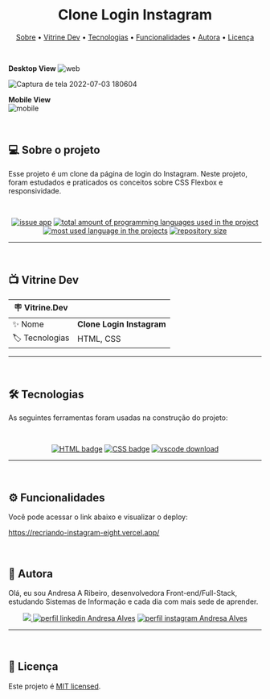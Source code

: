<h1 align="center"> 
	 Clone Login Instagram
</h1>

<p align="center">
 <a href="#-sobre-o-projeto">Sobre</a> •
 <a href="#-vitrine-dev">Vitrine Dev</a> •
 <a href="#-tecnologias">Tecnologias</a> •
 <a href="#-funcionalidades">Funcionalidades</a> •
 <a href="#-autora">Autora</a> • 
 <a href="#-licença">Licença</a>
</p>

&nbsp;

**Desktop View**
![web](https://user-images.githubusercontent.com/94997593/234426187-778a36e3-5d86-4684-b63a-d21e59235cdc.png)


![Captura de tela 2022-07-03 180604](https://user-images.githubusercontent.com/94997593/177057270-e91edfff-c449-4577-a8c3-59d29ab01064.gif)


**Mobile View** <br/>
![mobile](https://user-images.githubusercontent.com/94997593/234428251-3ced40b6-103b-4eb9-985f-44813a48f733.png)


&nbsp;
<a id="-sobre-o-projeto"></a>

## 💻 Sobre o projeto

Esse projeto é um clone da página de login do Instagram. Neste projeto, foram estudados e praticados os conceitos sobre CSS Flexbox e responsividade.

&nbsp;

<p align="center">
  <a href="https://github.com/Andresa-Alves-Ribeiro/Recriando-instagram/issues"><img src="https://img.shields.io/github/issues/Andresa-Alves-Ribeiro/Recriando-instagram" alt="issue app" /></a>
  <a href="https://github.com/Andresa-Alves-Ribeiro/Recriando-instagram"><img src="https://img.shields.io/github/languages/count/Andresa-Alves-Ribeiro/Recriando-instagram" alt="total amount of programming languages used in the project" /></a>
  <a href="https://github.com/Andresa-Alves-Ribeiro/Recriando-instagram"><img src="https://img.shields.io/github/languages/top/Andresa-Alves-Ribeiro/Recriando-instagram" alt="most used language in the projects" /></a>
  <a href="https://github.com/Andresa-Alves-Ribeiro/Recriando-instagram"><img src="https://img.shields.io/github/repo-size/Andresa-Alves-Ribeiro/Recriando-instagram" alt="repository size" /></a>
<p>

---

&nbsp;
<a id="-vitrine-dev"></a>

## 📺 Vitrine Dev

| :placard: Vitrine.Dev |                                                                                                                                                    |
| --------------------- | -------------------------------------------------------------------------------------------------------------------------------------------------- |
| :sparkles: Nome       | **Clone Login Instagram**                                                  |
| :label: Tecnologias   | HTML, CSS |

---

&nbsp;
<a id="-tecnologias"></a>

## 🛠 Tecnologias

As seguintes ferramentas foram usadas na construção do projeto:

&nbsp;

<p align="center">
  <a href= "https://html.com/"><img alt="HTML badge" src="https://img.shields.io/static/v1?logoWidth=15&logoColor=FFC0CB&logo=HTML5&label=Style&message=HTML&color=FFC0CB"></a>
  <a href= "https://www.w3.org/Style/CSS/Overview.en.html/"><img alt="CSS badge" src="https://img.shields.io/static/v1?logoWidth=15&logoColor=F7DF1E&logo=css3&label=Language&message=CSS&color=F7DF1E"></a>
  <a href= "https://code.visualstudio.com/download"><img alt="vscode download" src="https://img.shields.io/static/v1?logoWidth=15&logoColor=007ACC&logo=Visual Studio Code&label=IDE&message=Visual Studio Code&color=007ACC"></a>
</p>

---


&nbsp;
<a id="-funcionalidades"></a>

## ⚙️ Funcionalidades

Você pode acessar o link abaixo e visualizar o deploy:

https://recriando-instagram-eight.vercel.app/

&nbsp;

<a id="-autora"></a>

## 🦸 Autora

Olá, eu sou Andresa A Ribeiro, desenvolvedora Front-end/Full-Stack, estudando Sistemas de Informação e cada dia com mais sede de aprender.

<p align="center">
  <a href="mailto:andresa_15ga@hotmail.com"><img src="https://img.shields.io/static/v1?logoWidth=15&logoColor=ff69b4&logo=gmail&label=Outlook&message=andresa_15ga@hotmail.com&color=ff69b4" target="_blank">
  <a href= "https://www.linkedin.com/in/andresa-alves-ribeiro/"><img alt="perfil linkedin Andresa Alves" src="https://img.shields.io/static/v1?logoWidth=15&logoColor=0A66C2&logo=LinkedIn&label=LinkedIn&message=andresa-alves-ribeiro&color=0A66C2"></a>
  <a href= "https://www.instagram.com/dresa.alves/"><img alt="perfil instagram Andresa Alves" src="https://img.shields.io/static/v1?logoWidth=15&logoColor=E4405F&logo=Instagram&label=Instagram&message=@dresa.alves&color=E4405F"></a>
</p>

---

&nbsp;
<a id="-licença"></a>

## 📝 Licença

Este projeto é [MIT licensed](./LICENSE).
